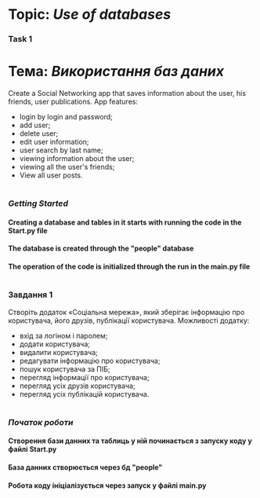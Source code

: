 
# Topic: _Use of databases_

### Task 1



# Тема: _Використання баз даних_
Create a Social Networking app that saves
information about the user, his friends, user 
publications. App features:

- login by login and password;
- add user;
- delete user;
- edit user information;
- user search by last name;
- viewing information about the user;
- viewing all the user's friends;
- View all user posts.
#
### _Getting Started_
#### Creating a database and tables in it starts with running the code in the Start.py file
#### The database is created through the "people" database
#### The operation of the code is initialized through the run in the main.py file
# 

### Завдання 1
Створіть додаток «Соціальна мережа», який зберігає
інформацію про користувача, його друзів, публікації користувача. Можливості додатку:
     
- вхід за логіном і паролем;
- додати користувача;
- видалити користувача;
- редагувати інформацію про користувача;
- пошук користувача за ПІБ;
- перегляд інформації про користувача;
- перегляд усіх друзів користувача;
- перегляд усіх публікацій користувача.
#
### _Початок роботи_
 
#### Створення бази данних та таблиць у ній починається з запуску коду у файлі Start.py
#### База данних створюється через бд "people"
#### Робота коду ініціалізується через запуск у файлі main.py